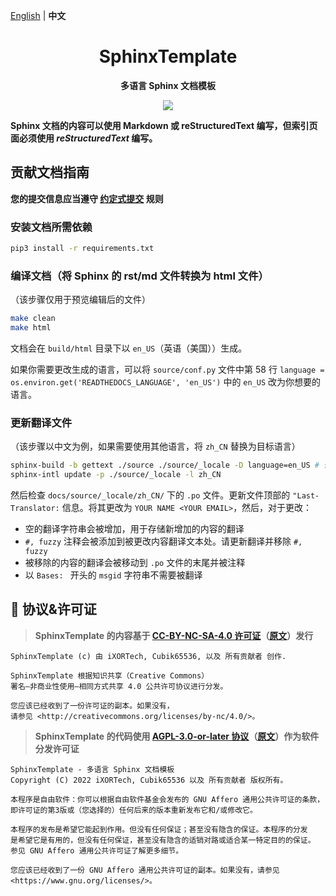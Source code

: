 [English](README.en.md) | **中文**

<h1 align="center">SphinxTemplate</h1>

<p align="center">
  <b>多语言 Sphinx 文档模板</b>
</p>

<p align="center">
  <a href="LICENSE">
    <img src="https://img.shields.io/badge/License-CC--BY--NC--SA--4.0-important?style=for-the-badge" />
  </a>
</p>

**Sphinx 文档的内容可以使用 Markdown 或 reStructuredText 编写，但索引页面必须使用 *reStructuredText* 编写。**

## 贡献文档指南

**您的提交信息应当遵守 [约定式提交](https://www.conventionalcommits.org/zh-hans/v1.0.0/) 规则**

### 安装文档所需依赖

``` bash
pip3 install -r requirements.txt
```

### 编译文档（将 Sphinx 的 rst/md 文件转换为 html 文件）

（该步骤仅用于预览编辑后的文件）

``` bash
make clean
make html
```

文档会在 `build/html` 目录下以 `en_US`（英语（美国））生成。

如果你需要更改生成的语言，可以将 `source/conf.py` 文件中第 58 行 `language = os.environ.get('READTHEDOCS_LANGUAGE', 'en_US')` 中的 `en_US` 改为你想要的语言。

### 更新翻译文件

（该步骤以中文为例，如果需要使用其他语言，将 `zh_CN` 替换为目标语言）

``` bash
sphinx-build -b gettext ./source ./source/_locale -D language=en_US # 你需要在这里使用文档的原始语言
sphinx-intl update -p ./source/_locale -l zh_CN
```

然后检查 `docs/source/_locale/zh_CN/` 下的 `.po` 文件。更新文件顶部的 `"Last-Translator:` 信息。将其更改为 `YOUR NAME <YOUR EMAIL>`，然后，对于更改：

- 空的翻译字符串会被增加，用于存储新增加的内容的翻译
- `#, fuzzy` 注释会被添加到被更改内容翻译文本处。请更新翻译并移除 `#, fuzzy`
- 被移除的内容的翻译会被移动到 `.po` 文件的末尾并被注释
- 以 `Bases: ` 开头的 `msgid` 字符串不需要被翻译

## 📜 协议&许可证

> **SphinxTemplate 的内容基于 [CC-BY-NC-SA-4.0 许可证](license-translations/LICENSE-zh)（[原文](LICENSE)）发行**

``` text
SphinxTemplate (c) 由 iXORTech, Cubik65536, 以及 所有贡献者 创作.

SphinxTemplate 根据知识共享（Creative Commons）
署名—非商业性使用—相同方式共享 4.0 公共许可协议进行分发。

您应该已经收到了一份许可证的副本。如果没有，
请参见 <http://creativecommons.org/licenses/by-nc/4.0/>。
```

> **SphinxTemplate 的代码使用 [AGPL-3.0-or-later 协议](license-translations/LICENSE-zh.CODE)（[原文](LICENSE.CODE)）作为软件分发许可证**

``` text
SphinxTemplate - 多语言 Sphinx 文档模板
Copyright (C) 2022 iXORTech, Cubik65536 以及 所有贡献者 版权所有。

本程序是自由软件：你可以根据自由软件基金会发布的 GNU Affero 通用公共许可证的条款，
即许可证的第3版或（您选择的）任何后来的版本重新发布它和/或修改它。

本程序的发布是希望它能起到作用。但没有任何保证；甚至没有隐含的保证。本程序的分发
是希望它是有用的，但没有任何保证，甚至没有隐含的适销对路或适合某一特定目的的保证。
参见 GNU Affero 通用公共许可证了解更多细节。

您应该已经收到了一份 GNU Affero 通用公共许可证的副本。如果没有，请参见 <https://www.gnu.org/licenses/>。
```
